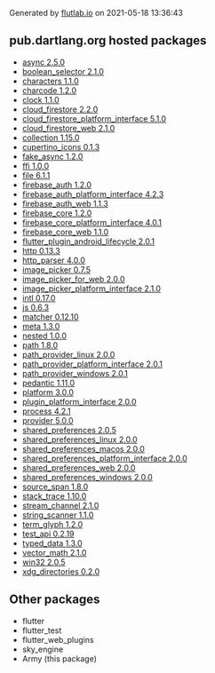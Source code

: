 Generated by [flutlab.io](https://flutlab.io) on 2021-05-18 13:36:43


## pub.dartlang.org hosted packages

 - [async 2.5.0](https://pub.dartlang.org/packages/async/versions/2.5.0)
 - [boolean_selector 2.1.0](https://pub.dartlang.org/packages/boolean_selector/versions/2.1.0)
 - [characters 1.1.0](https://pub.dartlang.org/packages/characters/versions/1.1.0)
 - [charcode 1.2.0](https://pub.dartlang.org/packages/charcode/versions/1.2.0)
 - [clock 1.1.0](https://pub.dartlang.org/packages/clock/versions/1.1.0)
 - [cloud_firestore 2.2.0](https://pub.dartlang.org/packages/cloud_firestore/versions/2.2.0)
 - [cloud_firestore_platform_interface 5.1.0](https://pub.dartlang.org/packages/cloud_firestore_platform_interface/versions/5.1.0)
 - [cloud_firestore_web 2.1.0](https://pub.dartlang.org/packages/cloud_firestore_web/versions/2.1.0)
 - [collection 1.15.0](https://pub.dartlang.org/packages/collection/versions/1.15.0)
 - [cupertino_icons 0.1.3](https://pub.dartlang.org/packages/cupertino_icons/versions/0.1.3)
 - [fake_async 1.2.0](https://pub.dartlang.org/packages/fake_async/versions/1.2.0)
 - [ffi 1.0.0](https://pub.dartlang.org/packages/ffi/versions/1.0.0)
 - [file 6.1.1](https://pub.dartlang.org/packages/file/versions/6.1.1)
 - [firebase_auth 1.2.0](https://pub.dartlang.org/packages/firebase_auth/versions/1.2.0)
 - [firebase_auth_platform_interface 4.2.3](https://pub.dartlang.org/packages/firebase_auth_platform_interface/versions/4.2.3)
 - [firebase_auth_web 1.1.3](https://pub.dartlang.org/packages/firebase_auth_web/versions/1.1.3)
 - [firebase_core 1.2.0](https://pub.dartlang.org/packages/firebase_core/versions/1.2.0)
 - [firebase_core_platform_interface 4.0.1](https://pub.dartlang.org/packages/firebase_core_platform_interface/versions/4.0.1)
 - [firebase_core_web 1.1.0](https://pub.dartlang.org/packages/firebase_core_web/versions/1.1.0)
 - [flutter_plugin_android_lifecycle 2.0.1](https://pub.dartlang.org/packages/flutter_plugin_android_lifecycle/versions/2.0.1)
 - [http 0.13.3](https://pub.dartlang.org/packages/http/versions/0.13.3)
 - [http_parser 4.0.0](https://pub.dartlang.org/packages/http_parser/versions/4.0.0)
 - [image_picker 0.7.5](https://pub.dartlang.org/packages/image_picker/versions/0.7.5)
 - [image_picker_for_web 2.0.0](https://pub.dartlang.org/packages/image_picker_for_web/versions/2.0.0)
 - [image_picker_platform_interface 2.1.0](https://pub.dartlang.org/packages/image_picker_platform_interface/versions/2.1.0)
 - [intl 0.17.0](https://pub.dartlang.org/packages/intl/versions/0.17.0)
 - [js 0.6.3](https://pub.dartlang.org/packages/js/versions/0.6.3)
 - [matcher 0.12.10](https://pub.dartlang.org/packages/matcher/versions/0.12.10)
 - [meta 1.3.0](https://pub.dartlang.org/packages/meta/versions/1.3.0)
 - [nested 1.0.0](https://pub.dartlang.org/packages/nested/versions/1.0.0)
 - [path 1.8.0](https://pub.dartlang.org/packages/path/versions/1.8.0)
 - [path_provider_linux 2.0.0](https://pub.dartlang.org/packages/path_provider_linux/versions/2.0.0)
 - [path_provider_platform_interface 2.0.1](https://pub.dartlang.org/packages/path_provider_platform_interface/versions/2.0.1)
 - [path_provider_windows 2.0.1](https://pub.dartlang.org/packages/path_provider_windows/versions/2.0.1)
 - [pedantic 1.11.0](https://pub.dartlang.org/packages/pedantic/versions/1.11.0)
 - [platform 3.0.0](https://pub.dartlang.org/packages/platform/versions/3.0.0)
 - [plugin_platform_interface 2.0.0](https://pub.dartlang.org/packages/plugin_platform_interface/versions/2.0.0)
 - [process 4.2.1](https://pub.dartlang.org/packages/process/versions/4.2.1)
 - [provider 5.0.0](https://pub.dartlang.org/packages/provider/versions/5.0.0)
 - [shared_preferences 2.0.5](https://pub.dartlang.org/packages/shared_preferences/versions/2.0.5)
 - [shared_preferences_linux 2.0.0](https://pub.dartlang.org/packages/shared_preferences_linux/versions/2.0.0)
 - [shared_preferences_macos 2.0.0](https://pub.dartlang.org/packages/shared_preferences_macos/versions/2.0.0)
 - [shared_preferences_platform_interface 2.0.0](https://pub.dartlang.org/packages/shared_preferences_platform_interface/versions/2.0.0)
 - [shared_preferences_web 2.0.0](https://pub.dartlang.org/packages/shared_preferences_web/versions/2.0.0)
 - [shared_preferences_windows 2.0.0](https://pub.dartlang.org/packages/shared_preferences_windows/versions/2.0.0)
 - [source_span 1.8.0](https://pub.dartlang.org/packages/source_span/versions/1.8.0)
 - [stack_trace 1.10.0](https://pub.dartlang.org/packages/stack_trace/versions/1.10.0)
 - [stream_channel 2.1.0](https://pub.dartlang.org/packages/stream_channel/versions/2.1.0)
 - [string_scanner 1.1.0](https://pub.dartlang.org/packages/string_scanner/versions/1.1.0)
 - [term_glyph 1.2.0](https://pub.dartlang.org/packages/term_glyph/versions/1.2.0)
 - [test_api 0.2.19](https://pub.dartlang.org/packages/test_api/versions/0.2.19)
 - [typed_data 1.3.0](https://pub.dartlang.org/packages/typed_data/versions/1.3.0)
 - [vector_math 2.1.0](https://pub.dartlang.org/packages/vector_math/versions/2.1.0)
 - [win32 2.0.5](https://pub.dartlang.org/packages/win32/versions/2.0.5)
 - [xdg_directories 0.2.0](https://pub.dartlang.org/packages/xdg_directories/versions/0.2.0)

## Other packages

 - flutter
 - flutter_test
 - flutter_web_plugins
 - sky_engine
 - Army (this package)

